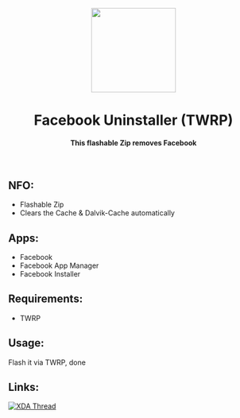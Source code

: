 <p align="center"><img src="https://i.ibb.co/fG0gq54/Facebook-Uninstaller.png" width="170"></a>
<h1 align="center"><b>Facebook Uninstaller (TWRP)</b></h1>
<h4 align="center">This flashable Zip removes Facebook</h4>
<br />

## NFO:
* Flashable Zip 
* Clears the Cache & Dalvik-Cache automatically

## Apps:
* Facebook
* Facebook App Manager
* Facebook Installer

## Requirements:
* TWRP

## Usage:
Flash it via TWRP, done
<br />

## Links:
[![XDA Thread](https://img.shields.io/badge/XDA-Thread-orange.svg)](https://forum.xda-developers.com/t/script-facebook-uninstaller-helpful-for-facebook-lc.3900760/)
